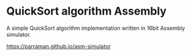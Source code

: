 # QuickSort algorithm Assembly

A simple QuickSort algorithm implementation written in 16bit Assembly simulator.

https://parraman.github.io/asm-simulator